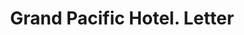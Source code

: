 ---
doi: 10.7916/D86Q3868
date_other: '1880'
date_other_textual: 1880-1889
form: correspondence
genre:
- Letters (correspondence)
name:
- Grand Pacific Hotel
object_in_context_url: https://biggert.cul.columbia.edu/items/view/ave_biggert_00196
subject_hierarchical_geographic:
- Chicago, Illinois, United States
subject_name:
- Grand Pacific Hotel
title: Grand Pacific Hotel. Letter
sort_title: Grand Pacific Hotel. Letter
call_number: ave_biggert_00196
coordinates:
- 41.83694444444445,-87.68472222222222
pid: ave_biggert_00196
identifiers: ave_biggert_00196
thumbnail: false
permalink: /biggert/ave_biggert_00196/
layout: iiif-image-page
---